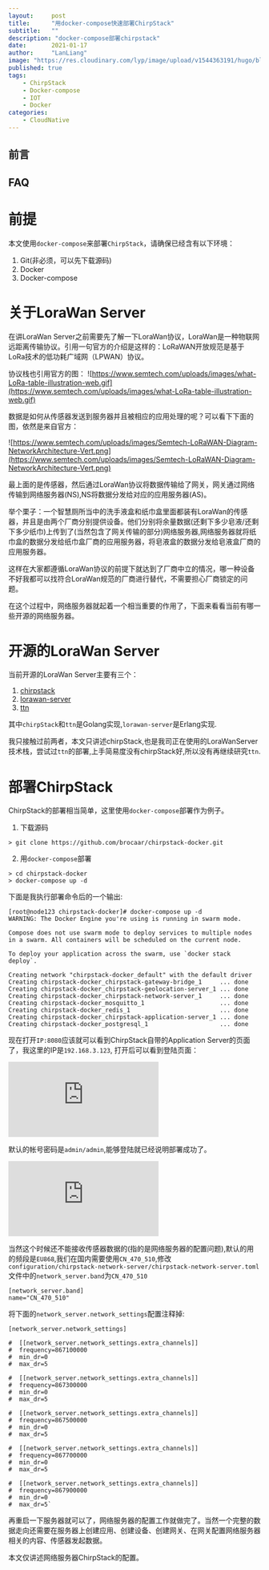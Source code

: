 ```yaml
---
layout:     post 
title:      "用docker-compose快速部署ChirpStack"
subtitle:   ""
description: "docker-compose部署chirpstack"
date:       2021-01-17
author:     "LanLiang"
image: "https://res.cloudinary.com/lyp/image/upload/v1544363191/hugo/blog.github.io/743a4e9227e1f14cb24a1eb6db29e183.jpg"
published: true
tags:
    - ChirpStack
    - Docker-compose 
    - IOT
    - Docker
categories: 
    - CloudNative
---
```


## 前言

## FAQ


# 前提

本文使用`docker-compose`来部署`ChirpStack`，请确保已经含有以下环境：  

1. Git(非必须，可以先下载源码)  
2. Docker  
3. Docker-compose

# 关于LoraWan Server  

在讲LoraWan Server之前需要先了解一下LoraWan协议，LoraWan是一种物联网远距离传输协议。引用一句官方的介绍是这样的：LoRaWAN开放规范是基于LoRa技术的低功耗广域网（LPWAN）协议。   

协议栈也引用官方的图：
![https://www.semtech.com/uploads/images/what-LoRa-table-illustration-web.gif](https://www.semtech.com/uploads/images/what-LoRa-table-illustration-web.gif)  


数据是如何从传感器发送到服务器并且被相应的应用处理的呢？可以看下下面的图，依然是来自官方：

![https://www.semtech.com/uploads/images/Semtech-LoRaWAN-Diagram-NetworkArchitecture-Vert.png](https://www.semtech.com/uploads/images/Semtech-LoRaWAN-Diagram-NetworkArchitecture-Vert.png)

 最上面的是传感器，然后通过LoraWan协议将数据传输给了网关，网关通过网络传输到网络服务器(NS),NS将数据分发给对应的应用服务器(AS)。  
 
 举个栗子：一个智慧厕所当中的洗手液盒和纸巾盒里面都装有LoraWan的传感器，并且是由两个厂商分别提供设备。他们分别将余量数据(还剩下多少皂液/还剩下多少纸巾)上传到了(当然包含了网关传输的部分)网络服务器,网络服务器就将纸巾盒的数据分发给纸巾盒厂商的应用服务器，将皂液盒的数据分发给皂液盒厂商的应用服务器。  
 
 这样在大家都遵循LoraWan协议的前提下就达到了厂商中立的情况，哪一种设备不好我都可以找符合LoraWan规范的厂商进行替代，不需要担心厂商锁定的问题。  
 
在这个过程中，网络服务器就起着一个相当重要的作用了，下面来看看当前有哪一些开源的网络服务器。

# 开源的LoraWan Server
当前开源的LoraWan Server主要有三个：  
1. [chirpstack](https://www.chirpstack.io/)  
2. [lorawan-server](https://github.com/gotthardp/lorawan-server)  
3. [ttn](https://github.com/TheThingsNetwork/ttn)  

其中`chirpStack`和`ttn`是Golang实现,`lorawan-server`是Erlang实现.  

我只接触过前两者，本文只讲述chirpStack,也是我司正在使用的LoraWanServer技术栈，尝试过`ttn`的部署,上手简易度没有chirpStack好,所以没有再继续研究`ttn`.  

# 部署ChirpStack  

ChirpStack的部署相当简单，这里使用`docker-compose`部署作为例子。  


1. 下载源码 
```
> git clone https://github.com/brocaar/chirpstack-docker.git
```  

2. 用`docker-compose`部署  
```
> cd chirpstack-docker  
> docker-compose up -d
```  

下面是我执行部署命令后的一个输出:  
```
[root@node123 chirpstack-docker]# docker-compose up -d
WARNING: The Docker Engine you're using is running in swarm mode.

Compose does not use swarm mode to deploy services to multiple nodes in a swarm. All containers will be scheduled on the current node.

To deploy your application across the swarm, use `docker stack deploy`.

Creating network "chirpstack-docker_default" with the default driver
Creating chirpstack-docker_chirpstack-gateway-bridge_1     ... done
Creating chirpstack-docker_chirpstack-geolocation-server_1 ... done
Creating chirpstack-docker_chirpstack-network-server_1     ... done
Creating chirpstack-docker_mosquitto_1                     ... done
Creating chirpstack-docker_redis_1                         ... done
Creating chirpstack-docker_chirpstack-application-server_1 ... done
Creating chirpstack-docker_postgresql_1                    ... done
```  

现在打开`IP:8080`应该就可以看到ChirpStack自带的Application Server的页面了，我这里的IP是`192.168.3.123`, 打开后可以看到登陆页面：   

![](http://www.yunhorn.com:30000/server/index.php?s=/api/attachment/visitFile/sign/86f7fdcb423d070de13a9a1fdbc03e58&showdoc=.jpg)  

默认的帐号密码是`admin/admin`,能够登陆就已经说明部署成功了。  

![](http://www.yunhorn.com:30000/server/index.php?s=/api/attachment/visitFile/sign/306de6398a40e8db5f71acf3a81fad86&showdoc=.jpg)  

当然这个时候还不能接收传感器数据的(指的是网络服务器的配置问题),默认的用的频段是`EU868`,我们在国内需要使用`CN_470_510`,修改`configuration/chirpstack-network-server/chirpstack-network-server.toml`文件中的`network_server.band`为`CN_470_510`   
```
[network_server.band]
name="CN_470_510"
```  

将下面的`network_server.network_settings`配置注释掉:  
```
[network_server.network_settings]

#  [[network_server.network_settings.extra_channels]]
#  frequency=867100000
#  min_dr=0
#  max_dr=5

#  [[network_server.network_settings.extra_channels]]
#  frequency=867300000
#  min_dr=0
#  max_dr=5

#  [[network_server.network_settings.extra_channels]]
#  frequency=867500000
#  min_dr=0
#  max_dr=5

#  [[network_server.network_settings.extra_channels]]
#  frequency=867700000
#  min_dr=0
#  max_dr=5

#  [[network_server.network_settings.extra_channels]]
#  frequency=867900000
#  min_dr=0
#  max_dr=5`
```

再重启一下服务器就可以了，网络服务器的配置工作就做完了。当然一个完整的数据走向还需要在服务器上创建应用、创建设备、创建网关、在网关配置网络服务器相关的内容、传感器发起数据。  

本文仅讲述网络服务器ChirpStack的配置。